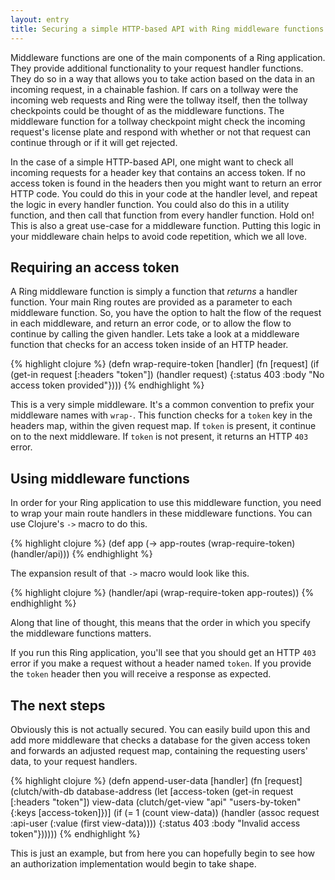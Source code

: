 ```yaml
---
layout: entry
title: Securing a simple HTTP-based API with Ring middleware functions
---
```

Middleware functions are one of the main components of a Ring application. They provide additional functionality to your request handler functions. They do so in a way that allows you to take action based on the data in an incoming request, in a chainable fashion. If cars on a tollway were the incoming web requests and Ring were the tollway itself, then the tollway checkpoints could be thought of as the middleware functions. The middleware function for a tollway checkpoint might check the incoming request's license plate and respond with whether or not that request can continue through or if it will get rejected.

In the case of a simple HTTP-based API, one might want to check all incoming requests for a header key that contains an access token. If no access token is found in the headers then you might want to return an error HTTP code. You could do this in your code at the handler level, and repeat the logic in every handler function. You could also do this in a utility function, and then call that function from every handler function. Hold on! This is also a great use-case for a middleware function. Putting this logic in your middleware chain helps to avoid code repetition, which we all love.

## Requiring an access token

A Ring middleware function is simply a function that *returns* a handler function. Your main Ring routes are provided as a parameter to each middleware function. So, you have the option to halt the flow of the request in each middleware, and return an error code, or to allow the flow to continue by calling the given handler. Lets take a look at a middleware function that checks for an access token inside of an HTTP header.

{% highlight clojure %}
(defn wrap-require-token [handler]
  (fn [request]
    (if (get-in request [:headers "token"])
      (handler request)
      {:status 403
       :body "No access token provided"})))
{% endhighlight %}

This is a very simple middleware. It's a common convention to prefix your middleware names with `wrap-`. This function checks for a `token` key in the headers map, within the given request map. If `token` is present, it continue on to the next middleware. If `token` is not present, it returns an HTTP `403` error.

## Using middleware functions

In order for your Ring application to use this middleware function, you need to wrap your main route handlers in these middleware functions. You can use Clojure's `->` macro to do this.

{% highlight clojure %}
(def app
  (-> app-routes
      (wrap-require-token)
      (handler/api)))
{% endhighlight %}

The expansion result of that `->` macro would look like this.

{% highlight clojure %}
(handler/api (wrap-require-token app-routes))
{% endhighlight %}

Along that line of thought, this means that the order in which you specify the middleware functions matters.

If you run this Ring application, you'll see that you should get an HTTP `403` error if you make a request without a header named `token`. If you provide the `token` header then you will receive a response as expected.

## The next steps

Obviously this is not actually secured. You can easily build upon this and add more middleware that checks a database for the given access token and forwards an adjusted request map, containing the requesting users' data, to your request handlers.

{% highlight clojure %}
(defn append-user-data [handler]
  (fn [request]
    (clutch/with-db database-address
      (let [access-token (get-in request [:headers "token"])
            view-data (clutch/get-view "api" "users-by-token" {:keys [access-token]})]
        (if (= 1 (count view-data))
        	(handler (assoc request :api-user (:value (first view-data))))
          {:status 403
           :body "Invalid access token"})))))
{% endhighlight %}

This is just an example, but from here you can hopefully begin to see how an authorization implementation would begin to take shape.